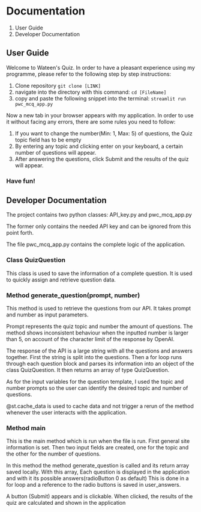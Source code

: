 # Documentation

1. User Guide
2. Developer Documentation


## User Guide
Welcome to Wateen's Quiz. In order to have a pleasant experience using my programme, please refer to the following step by step instructions:

1. Clone repository
    `git clone [LINK]`
2. navigate into the directory with this command:
    `cd [FileName]`
3. copy and paste the following snippet into the terminal:
    `streamlit run pwc_mcq_app.py`

Now a new tab in your browser appears with my application. In order to use it without facing any errors, there are some rules you need to follow:
1. If you want to change the number(Min: 1, Max: 5) of questions, the Quiz topic field has to be empty
2. By entering any topic and clicking enter on your keyboard, a certain number of questions will appear.
3. After answering the questions, click Submit and the results of the quiz will appear.


### Have fun!


## Developer Documentation

The project contains two python classes: API_key.py and pwc_mcq_app.py

The former only contains the needed API key and can be ignored from this point forth.

The file pwc_mcq_app.py contains the complete logic of the application.

### Class QuizQuestion
This class is used to save the information of a complete question. It is used to quickly assign and retrieve question data.


### Method generate_question(prompt, number)

This method is used to retrieve the questions from our API.
It takes prompt and number as input parameters.

Prompt represents the quiz topic and number the amount of questions.
The method shows inconsistent behaviour when the inputted number is larger than 5, on account of the character limit of the response by OpenAI.

The response of the API is a large string with all the questions and answers together. First the string is split into the questions. Then a for loop runs through each question block and parses its information into an object of the class QuizQuestion.
It then returns an array of type QuizQuestion.

As for the input variables for the question template, I used the topic and number prompts so the user can identify the desired topic and number of questions.

@st.cache_data is used to cache data and not trigger a rerun of the method whenever the user interacts with the application.

### Method main
This is the main method which is run when the file is run.
First general site information is set.
Then two input fields are created, one for the topic and the other for the number of questions.

In this method the method generate_question is called and its return array saved locally. With this array, Each question is displayed in the application and with it its possible answers(radioButton 0 as default)
This is done in a for loop and a reference to the radio buttons is saved in user_answers.

A button (Submit) appears and is clickable. When clicked, the results of the quiz are calculated and shown in the application
